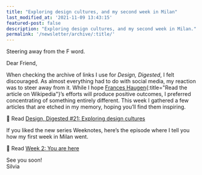 ```yaml
---
title: "Exploring design cultures, and my second week in Milan"
last_modified_at: '2021-11-09 13:43:15'
featured-post: false
description: "Exploring design cultures, and my second week in Milan."
permalink: '/newsletter/archive/:title/'
---
```


<p class="lead">Steering away from the F word.</p>

<!--more-->

Dear Friend,

When checking the archive of links I use for *Design, Digested*, I felt discouraged. As almost everything had to do with social media, my reaction was to steer away from it. While I hope [Frances Haugen](https://en.wikipedia.org/wiki/Frances_Haugen){:title="Read the article on Wikipedia"}’s efforts will produce positive outcomes, I preferred concentrating of something entirely different. This week I gathered a few articles that are etched in my memory, hoping you’ll find them inspiring.

<p class="detached">🔗 Read <a href="https://silviamaggidesign.com/design-digested/design-digested-21/">Design, Digested #21: Exploring design cultures</a></p>

<p class="detached">If you liked the new series Weeknotes, here’s the episode where I tell you how my first week in Milan went.</p>

<p class="detached">🔗 Read <a href="https://silviamaggidesign.com/weeknotes/weeknotes-2/">Week 2: You are here</a></p>

<p class="detached">See you soon!<br>
Silvia</p>